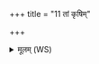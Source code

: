 +++
title = "11 तां कृषिम्"

+++
<details><summary>मूलम् (WS)</summary>

तां कृषिं च सस्यं च मनुष्या उप जीवन्त्युपजीवनीयो भवति य एवं वेद ॥ १२ ॥
</details>